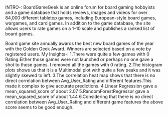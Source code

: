 INTRO-:
BoardGameGeek is an online forum for board gaming hobbyists and a game database that holds reviews, images and videos for over 84,000 different tabletop games, including European-style board games, wargames, and card games. In addition to the game database, the site allows users to rate games on a 1–10 scale and publishes a ranked list of board games.

Board game site annually awards the best new board games of the year with the Golden Geek Award. Winners are selected based on a vote by registered users.
My Insights-:
1.There were quite a few games with 0 Rating.Either those games were not launched or perhaps no one gave a shot to those games.
  I removed all the games with 0 rating.
2.The histogram plots shows us that it is a Multimodal plot with quite a few peaks and it was slightly skewed to left.
3.The correlation heat map shows that there is no direct correlation between Avg_User_Rating and different features.This made it complex to give accurate predictions.
4.Linear Regression gave a mean_squared_score of about 2.07
5.RandomForestRegressor gave a  mean_squared_score of about 1.44
6.Considering that there is no direct correlation between Avg_User_Rating and different game features the above score seems to be good enough.
